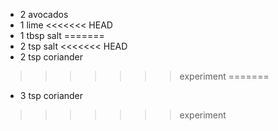 * 2 avocados
* 1 lime
<<<<<<< HEAD
* 1 tbsp salt
=======
* 2 tsp salt
<<<<<<< HEAD
* 2 tsp coriander
>>>>>>> experiment
=======
* 3 tsp coriander
>>>>>>> experiment
